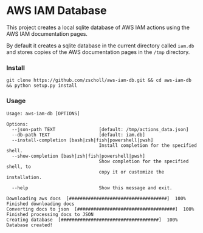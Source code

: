 # AWS IAM Database

This project creates a local sqlite database of AWS IAM actions using the AWS IAM documentation pages.

By default it creates a sqlite database in the current directory called `iam.db` and stores copies of the AWS documentation pages in the `/tmp` directory.

### Install

`git clone https://github.com/zscholl/aws-iam-db.git && cd aws-iam-db && python setup.py install`

### Usage
```
Usage: aws-iam-db [OPTIONS]

Options:
  --json-path TEXT                [default: /tmp/actions_data.json]
  --db-path TEXT                  [default: iam.db]
  --install-completion [bash|zsh|fish|powershell|pwsh]
                                  Install completion for the specified shell.
  --show-completion [bash|zsh|fish|powershell|pwsh]
                                  Show completion for the specified shell, to
                                  copy it or customize the installation.

  --help                          Show this message and exit.
```

```
Downloading aws docs  [####################################]  100%
Finished downloading docs
Converting docs to json  [####################################]  100%
Finished processing docs to JSON
Creating database  [####################################]  100%
Database created!
```
